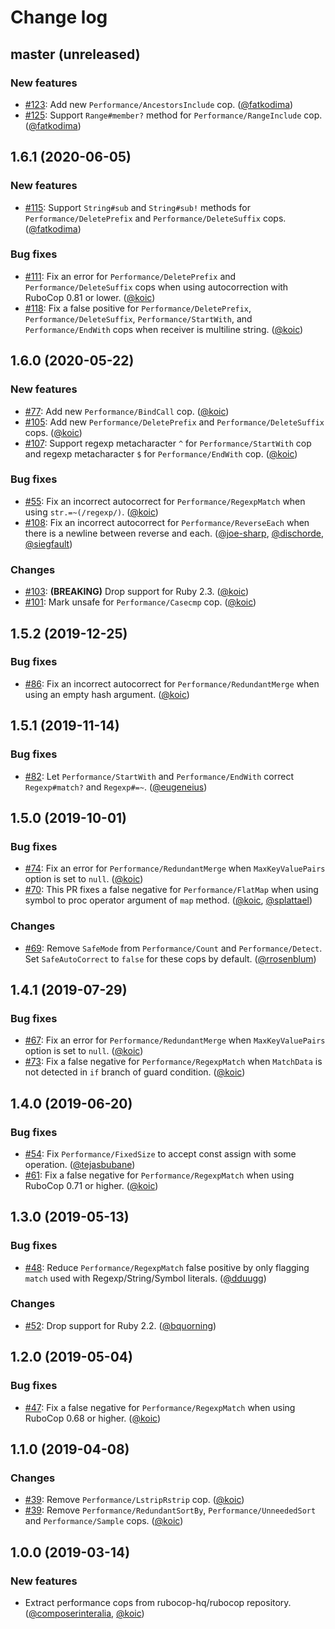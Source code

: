 # Change log

## master (unreleased)

### New features

* [#123](https://github.com/rubocop-hq/rubocop-performance/pull/123): Add new `Performance/AncestorsInclude` cop. ([@fatkodima][])
* [#125](https://github.com/rubocop-hq/rubocop-performance/pull/125): Support `Range#member?` method for `Performance/RangeInclude` cop. ([@fatkodima][])

## 1.6.1 (2020-06-05)

### New features

* [#115](https://github.com/rubocop-hq/rubocop-performance/issues/115): Support `String#sub` and `String#sub!` methods for `Performance/DeletePrefix` and `Performance/DeleteSuffix` cops. ([@fatkodima][])

### Bug fixes

* [#111](https://github.com/rubocop-hq/rubocop-performance/issues/111): Fix an error for `Performance/DeletePrefix` and `Performance/DeleteSuffix` cops when using autocorrection with RuboCop 0.81 or lower. ([@koic][])
* [#118](https://github.com/rubocop-hq/rubocop-performance/issues/118): Fix a false positive for `Performance/DeletePrefix`, `Performance/DeleteSuffix`, `Performance/StartWith`, and `Performance/EndWith` cops when receiver is multiline string. ([@koic][])

## 1.6.0 (2020-05-22)

### New features

* [#77](https://github.com/rubocop-hq/rubocop-performance/issues/77): Add new `Performance/BindCall` cop. ([@koic][])
* [#105](https://github.com/rubocop-hq/rubocop-performance/pull/105): Add new `Performance/DeletePrefix` and `Performance/DeleteSuffix` cops. ([@koic][])
* [#107](https://github.com/rubocop-hq/rubocop-performance/pull/107): Support regexp metacharacter `^` for `Performance/StartWith` cop and regexp metacharacter `$` for `Performance/EndWith` cop. ([@koic][])

### Bug fixes

* [#55](https://github.com/rubocop-hq/rubocop-performance/issues/55): Fix an incorrect autocorrect for `Performance/RegexpMatch` when using `str.=~(/regexp/)`. ([@koic][])
* [#108](https://github.com/rubocop-hq/rubocop-performance/pull/108): Fix an incorrect autocorrect for `Performance/ReverseEach` when there is a newline between reverse and each. ([@joe-sharp][], [@dischorde][], [@siegfault][])

### Changes

* [#103](https://github.com/rubocop-hq/rubocop-performance/pull/103): **(BREAKING)** Drop support for Ruby 2.3. ([@koic][])
* [#101](https://github.com/rubocop-hq/rubocop-performance/issues/101): Mark unsafe for `Performance/Casecmp` cop. ([@koic][])

## 1.5.2 (2019-12-25)

### Bug fixes

* [#86](https://github.com/rubocop-hq/rubocop-performance/issues/86): Fix an incorrect autocorrect for `Performance/RedundantMerge` when using an empty hash argument. ([@koic][])

## 1.5.1 (2019-11-14)

### Bug fixes

* [#82](https://github.com/rubocop-hq/rubocop-performance/pull/82): Let `Performance/StartWith` and `Performance/EndWith` correct `Regexp#match?` and `Regexp#=~`. ([@eugeneius][])

## 1.5.0 (2019-10-01)

### Bug fixes

* [#74](https://github.com/rubocop-hq/rubocop-performance/pull/74): Fix an error for `Performance/RedundantMerge` when `MaxKeyValuePairs` option is set to `null`. ([@koic][])
* [#70](https://github.com/rubocop-hq/rubocop-performance/issues/70): This PR fixes a false negative for `Performance/FlatMap` when using symbol to proc operator argument of `map` method. ([@koic][], [@splattael][])

### Changes

* [#69](https://github.com/rubocop-hq/rubocop-performance/issues/69): Remove `SafeMode` from `Performance/Count` and `Performance/Detect`. Set `SafeAutoCorrect` to `false` for these cops by default. ([@rrosenblum][])

## 1.4.1 (2019-07-29)

### Bug fixes

* [#67](https://github.com/rubocop-hq/rubocop-performance/issues/67): Fix an error for `Performance/RedundantMerge` when `MaxKeyValuePairs` option is set to `null`. ([@koic][])
* [#73](https://github.com/rubocop-hq/rubocop-performance/pull/73): Fix a false negative for `Performance/RegexpMatch` when `MatchData` is not detected in `if` branch of guard condition. ([@koic][])

## 1.4.0 (2019-06-20)

### Bug fixes

* [#54](https://github.com/rubocop-hq/rubocop-performance/issues/54): Fix `Performance/FixedSize` to accept const assign with some operation. ([@tejasbubane][])
* [#61](https://github.com/rubocop-hq/rubocop-performance/pull/61): Fix a false negative for `Performance/RegexpMatch` when using RuboCop 0.71 or higher. ([@koic][])

## 1.3.0 (2019-05-13)

### Bug fixes

* [#48](https://github.com/rubocop-hq/rubocop-performance/issues/48): Reduce `Performance/RegexpMatch` false positive by only flagging `match` used with Regexp/String/Symbol literals. ([@dduugg][])

### Changes

* [#52](https://github.com/rubocop-hq/rubocop-performance/issues/52): Drop support for Ruby 2.2. ([@bquorning][])

## 1.2.0 (2019-05-04)

### Bug fixes

* [#47](https://github.com/rubocop-hq/rubocop-performance/pull/47): Fix a false negative for `Performance/RegexpMatch` when using RuboCop 0.68 or higher. ([@koic][])

## 1.1.0 (2019-04-08)

### Changes

* [#39](https://github.com/rubocop-hq/rubocop-performance/pull/39): Remove `Performance/LstripRstrip` cop. ([@koic][])
* [#39](https://github.com/rubocop-hq/rubocop-performance/pull/39): Remove `Performance/RedundantSortBy`, `Performance/UnneededSort` and `Performance/Sample` cops. ([@koic][])

## 1.0.0 (2019-03-14)

### New features

* Extract performance cops from rubocop-hq/rubocop repository. ([@composerinteralia][], [@koic][])

[@composerinteralia]: https://github.com/composerinteralia
[@koic]: https://github.com/koic
[@bquorning]: https://github.com/bquorning
[@dduugg]: https://github.com/dduugg
[@tejasbubane]: https://github.com/tejasbubane
[@rrosenblum]: https://github.com/rrosenblum
[@splattael]: https://github.com/splattael
[@eugeneius]: https://github.com/eugeneius
[@joe-sharp]: https://github.com/joe-sharp
[@dischorde]: https://github.com/dischorde
[@siegfault]: https://github.com/siegfault
[@fatkodima]: https://github.com/fatkodima
